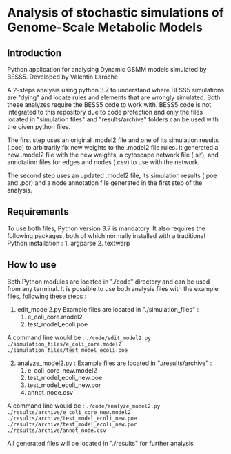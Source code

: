 # Analysis of stochastic simulations of Genome-Scale Metabolic Models 

## Introduction

Python application for analysing Dynamic GSMM models simulated by BESS5.
Developed by Valentin Laroche

A 2-steps analysis using python 3.7 to understand where BESS5 simulations are "dying" and locate rules and elements that are wrongly simulated. Both these analyzes require the BESS5 code to work with. BESS5 code is not integrated to this repository due to code protection and only the files located in "simulation files" and "results/archive" folders can be used with the given python files.

The first step uses an original .model2 file and one of its simulation results (.poe) to arbitrarily fix new weights to the .model2 file rules.
It generated a new .model2 file with the new weights, a cytoscape network file (.sif), and annotation files for edges and nodes (.csv) to use with the network.

The second step uses an updated .model2 file, its simulation results (.poe and .por) and a node annotation file generated in the first step of the analysis.

## Requirements

To use both files, Python version 3.7 is mandatory.
It also requires the following packages, both of which normally installed with a traditional Python installation :
    1. argparse
    2. textwarp

## How to use

Both Python modules are located in "./code" directory and can be used from any terminal.
It is possible to use both analysis files with the example files, following these steps :
    
1. edit_model2.py
Example files are located in "./simulation_files" :
    1. e_coli_core.model2
    2. test_model_ecoli.poe

A command line would be :
    ```./code/edit_model2.py ./simulation_files/e_coli_core.model2 ./simulation_files/test_model_ecoli.poe```

2. analyze_model2.py :
Example files are located in "./results/archive" :
    1. e_coli_core_new.model2
    2. test_model_ecoli_new.poe
    3. test_model_ecoli_new.por
    4. annot_node.csv

A command line would be : 
    ```./code/analyze_model2.py ./results/archive/e_coli_core_new.model2 ./results/archive/test_model_ecoli_new.poe ./results/archive/test_model_ecoli_new.por ./results/archive/annot_node.csv```

All generated files will be located in "./results" for further analysis